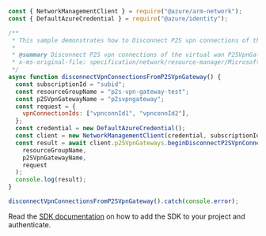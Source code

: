 ```javascript
const { NetworkManagementClient } = require("@azure/arm-network");
const { DefaultAzureCredential } = require("@azure/identity");

/**
 * This sample demonstrates how to Disconnect P2S vpn connections of the virtual wan P2SVpnGateway in the specified resource group.
 *
 * @summary Disconnect P2S vpn connections of the virtual wan P2SVpnGateway in the specified resource group.
 * x-ms-original-file: specification/network/resource-manager/Microsoft.Network/stable/2021-08-01/examples/P2sVpnGatewaysDisconnectP2sVpnConnections.json
 */
async function disconnectVpnConnectionsFromP2SVpnGateway() {
  const subscriptionId = "subid";
  const resourceGroupName = "p2s-vpn-gateway-test";
  const p2SVpnGatewayName = "p2svpngateway";
  const request = {
    vpnConnectionIds: ["vpnconnId1", "vpnconnId2"],
  };
  const credential = new DefaultAzureCredential();
  const client = new NetworkManagementClient(credential, subscriptionId);
  const result = await client.p2SVpnGateways.beginDisconnectP2SVpnConnectionsAndWait(
    resourceGroupName,
    p2SVpnGatewayName,
    request
  );
  console.log(result);
}

disconnectVpnConnectionsFromP2SVpnGateway().catch(console.error);
```

Read the [SDK documentation](https://github.com/Azure/azure-sdk-for-js/blob/%40azure%2Farm-network_28.0.0/sdk/network/arm-network/README.md) on how to add the SDK to your project and authenticate.
